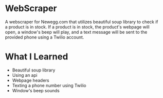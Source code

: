 # WebScraper

A webscraper for Newegg.com that utilizes beautiful soup library to check if a product is in stock. If a product is in stock, the product's webpage will open, a window's beep will play, and a text message will be sent to the provided phone using a Twilio account.

# What I Learned

* Beautiful soup library
* Using an api
* Webpage headers
* Texting a phone number using Twilio
* Window's beep sounds
